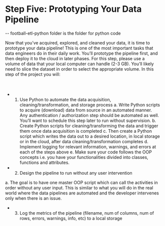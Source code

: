 # Step Five: Prototyping Your Data Pipeline

-- football-etl-python folder is the folder for python code

Now that you’ve acquired, explored, and cleaned your data, it is time to prototype your data
pipeline! This is one of the most important tasks that data engineers do in their daily work. You’ll
prototype the pipeline first, and then deploy it to the cloud in later phases.
For this step, please use a volume of data that your local computer can handle (2-3 GB). You’ll
likely need to slice the dataset in order to select the appropriate volume.
In this step of the project you will:<br/><br/><br/>
- 1. Use Python to automate the data acquisition, cleaning/transformation, and storage
process
a. Write Python scripts to acquire (download) data from source in an automated
manner. Any authentication / authorization step should be automated as well.
You’ll want to schedule this step later to run without supervision.
b. Create Python scripts for cleaning/transforming the data and trigger them once
data acquisition is completed
c. Then create a Python script which writes the data out to a desired location, in
local storage or in the cloud, after data cleaning/transformation completes
d. Implement logging for relevant information, warnings, and errors at each of the
steps above
e. Make sure your code follows the OOP concepts i.e. you have your functionalities
divided into classes, functions and attributes.
- 2. Design the pipeline to run without any user intervention

a. The goal is to have one master OOP script which can call the activities in order
without any user input. This is similar to what you will do in the real world where
the data pipelines are automated and the developer intervenes only when there
is an issue.
- 3. Log the metrics of the pipeline (filename, num of columns, num of rows, errors,
warnings, info, etc) to a local storage
